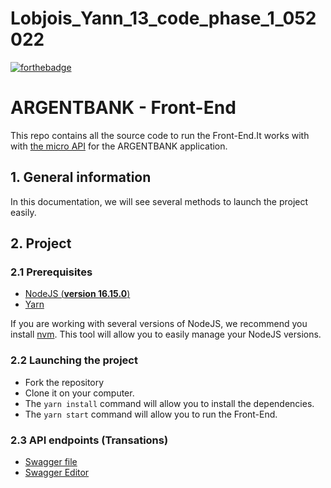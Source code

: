 # Lobjois_Yann_13_code_phase_1_052022

[![forthebadge](https://forthebadge.com/images/badges/made-with-javascript.svg)](https://forthebadge.com)

# ARGENTBANK - Front-End

This repo contains all the source code to run the Front-End.It works with with [the micro API](https://github.com/OpenClassrooms-Student-Center/Project-10-Bank-API) for the ARGENTBANK application.

## 1. General information

In this documentation, we will see several methods to launch the project easily.

## 2. Project

### 2.1 Prerequisites

- [NodeJS (**version 16.15.0**)](https://nodejs.org/en/)
- [Yarn](https://yarnpkg.com/)

If you are working with several versions of NodeJS, we recommend you install [nvm](https://github.com/nvm-sh/nvm). This tool will allow you to easily manage your NodeJS versions.

### 2.2 Launching the project

- Fork the repository
- Clone it on your computer.
- The `yarn install` command will allow you to install the dependencies.
- The `yarn start` command will allow you to run the Front-End.

### 2.3 API endpoints (Transations)

- [Swagger file](https://github.com/Lob2018/Lobjois_Yann_13_code_phase_1_052022/blob/main/swagger.yaml)
- [Swagger Editor](https://editor.swagger.io/)

